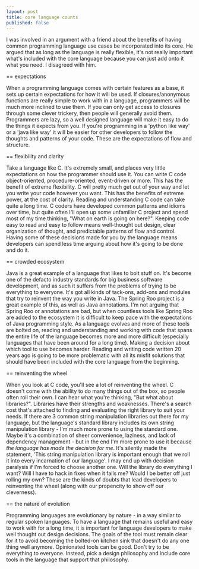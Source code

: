 ```yaml
---
layout: post
title: core language counts
published: false
---
```


I was involved in an argument with a friend about the benefits of having common programming language use cases be incorporated into its core. He argued that as long as the language is really flexible, it's not really important what's included with the core language because you can just add onto it what you need. I disagreed with him.

== expectations

When a programming language comes with certain features as a base, it sets up certain expectations for how it will be used. If closures/anonymous functions are really simple to work with in a language, programmers will be much more inclined to use them. If you can only get access to closures through some clever trickery, then people will generally avoid them. Programmers are lazy, so a well designed language will make it easy to do the things it expects from you. If you're programming in a 'python like way' or a 'java like way' it will be easier for other developers to follow the thoughts and patterns of your code. These are the expectations of flow and structure.

== flexibility and clarity

Take a language like C. It's extremely small, and places very little expectations on how the programmer should use it. You can write C code object-oriented, procedure-oriented, event-driven or more. This has the benefit of extreme flexibility. C will pretty much get out of your way and let you write your code however you want. This has the benefits of extreme power, at the cost of clarity. Reading and understanding C code can take quite a long time. C coders have developed common patterns and idioms over time, but quite often I'll open up some unfamiliar C project and spend most of my time thinking, "What on earth is going on here?". Keeping code easy to read and easy to follow means well-thought out design, clear organization of thought, and predictable patterns of flow and control. Having some of these decisions made for you by the language means developers can spend less time arguing about how it's going to be done and do it. 

== crowded ecosystem

Java is a great example of a language that likes to bolt stuff on. It's become one of the defacto industry standards for big business software development, and as such it suffers from the problems of trying to be everything to everyone. It's got all kinds of tack-ons, add-ons and modules that try to reinvent the way you write in Java. The Spring Roo project is a great example of this, as well as Java annotations. I'm not arguing that Spring Roo or annotations are bad, but when countless tools like Spring Roo are added to the ecosystem it is difficult to keep pace with the expectations of Java programming style. As a language evolves and more of these tools are bolted on, reading and understanding and working with code that spans the entire life of the language becomes more and more difficult (especially languages that have been around for a long time). Making a decision about which tool to use becomes harder. Reading and writing code written 20 years ago is going to be more problematic with all its misfit solutions that should have been included with the core language from the beginning.

== reinventing the wheel

When you look at C code, you'll see a lot of reinventing the wheel. C doesn't come with the ability to do many things out of the box, so people often roll their own. I can hear what you're thinking, "But what about libraries?". Libraries have their strengths and weaknesses. There's a search cost that's attached to finding and evaluating the right library to suit your needs. If there are 3 common string manipulation libraries out there for my language, but the language's standard library includes its own string manipulation library - I'm much more prone to using the standard one. Maybe it's a combination of sheer convenience, laziness, and lack of dependency management - but in the end I'm more prone to use it because _the language has made the decision for me_. It's silently made the statement, 'This string manipulation library is important enough that we roll it into every incarnation of our language'. I may end up with decision paralysis if I'm forced to choose another one. Will the library do everything I want? Will I have to hack in fixes when it fails me? Would I be better off just rolling my own? These are the kinds of doubts that lead developers to reinventing the wheel (along with our propencity to show off our cleverness).

== the nature of evolution

Programming languages are evolutionary by nature - in a way similar to regular spoken languages. To have a language that remains useful and easy to work with for a long time, it is important for language developers to make well thought out design decisions. The goals of the tool must remain clear for it to avoid becoming the bolted-on kitchen sink that doesn't do any one thing well anymore. Opinionated tools can be good. Don't try to be everything to everyone. Instead, pick a design philosophy and include core tools in the language that support that philosophy.
